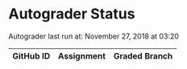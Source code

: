 # Autograder Status
Autograder last run at: November 27, 2018 at 03:20

| GitHub ID | Assignment | Graded Branch |
|-----------|------------|---------------|
